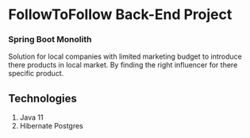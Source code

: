 # FollowToFollow Back-End Project #
### Spring Boot Monolith ###

Solution for local companies with limited marketing budget to introduce there products in local market.
By finding the right influencer for there specific product.

## Technologies
1. Java 11
2. Hibernate Postgres
 